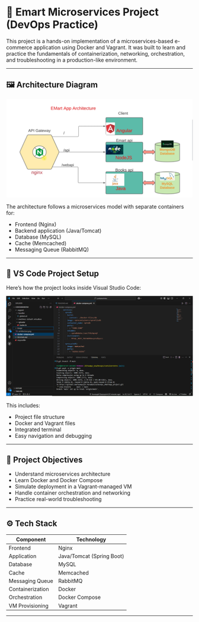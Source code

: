 # 🛒 Emart Microservices Project (DevOps Practice)

This project is a hands-on implementation of a microservices-based e-commerce application using Docker and Vagrant. It was built to learn and practice the fundamentals of containerization, networking, orchestration, and troubleshooting in a production-like environment.

---

## 🖼️ Architecture Diagram

![eMart App Architecture](image/architecture.png)

The architecture follows a microservices model with separate containers for:
- Frontend (Nginx)
- Backend application (Java/Tomcat)
- Database (MySQL)
- Cache (Memcached)
- Messaging Queue (RabbitMQ)

---

## 🧰 VS Code Project Setup

Here’s how the project looks inside Visual Studio Code:

![VS Code Setup](image/vscode_setup.png)

This includes:
- Project file structure
- Docker and Vagrant files
- Integrated terminal
- Easy navigation and debugging

---

## 📌 Project Objectives

- Understand microservices architecture
- Learn Docker and Docker Compose
- Simulate deployment in a Vagrant-managed VM
- Handle container orchestration and networking
- Practice real-world troubleshooting

---

## ⚙️ Tech Stack

| Component        | Technology              |
|------------------|--------------------------|
| Frontend         | Nginx                   |
| Application      | Java/Tomcat (Spring Boot) |
| Database         | MySQL                   |
| Cache            | Memcached               |
| Messaging Queue  | RabbitMQ                |
| Containerization | Docker                  |
| Orchestration    | Docker Compose          |
| VM Provisioning  | Vagrant                 |

---
